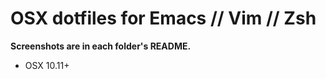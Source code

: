 # OSX dotfiles for Emacs // Vim // Zsh
<b>Screenshots are in each folder's README.</b>
- OSX 10.11+
